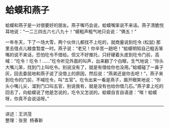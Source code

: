# 蛤蟆和燕子

蛤蟆和燕子是一对很要好的朋友。燕子嘴巧会说，蛤蟆嘴笨说不来话。燕子清脆悦耳地说：“一二三四五六七八九十！”蟆粗声粗气地只会说：“俩五！”

一年冬天，下了一场大雪，两个伙伴儿都找不上吃的，就商量说到圪令 (松鼠) 那里去借点儿粮食暂度一时。燕子说：“老兄！你辛苦一趟吧！”蛤蟆明知自己粗舌笨嘴的说不来话，恐怕圪令不借给。但又不好推托，只好硬着头皮到圪令门前，高喊：“圪令！圪令！……”圪令听见外面的叫声，出来翻了个白眼，生气地说：“你头大嘴儿笨，找到门上叫吃令。别说没有了，就是有借给你也没用。”蛤蟆碰了一鼻子灰，回去委屈地和燕子说了没借上的原因，然后说：“燕弟还是你去吧！”，燕子来到圪令的门前，不喊圪令，叫“五官”。圪令出来一看是燕子，眉开眼笑地说：“你头小嘴儿尖，溜到门口叫五官，别说我有，就是没有也给你借几石。”燕子拿上吃的回去了，向蛤蟆说了他是怎说的，圪令又怎说的。蛤蟆自言自语道：“唉！蛤蟆呀，你真不会说话呀。”

---

讲述：王洪茂  
整理：张昱&nbsp;&nbsp;杨春新